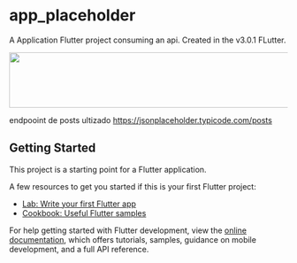 # app_placeholder

A Application Flutter project consuming an api.
Created in the v3.0.1 FLutter.

<p float="left">
  <img src="https://github.com/DavidCarrilho/app_placeholder/blob/main/screenshot/gif.gif" width="800" height="100" />
</p>

endpooint de posts ultizado
<https://jsonplaceholder.typicode.com/posts>

## Getting Started

This project is a starting point for a Flutter application.

A few resources to get you started if this is your first Flutter project:

- [Lab: Write your first Flutter app](https://docs.flutter.dev/get-started/codelab)
- [Cookbook: Useful Flutter samples](https://docs.flutter.dev/cookbook)

For help getting started with Flutter development, view the
[online documentation](https://docs.flutter.dev/), which offers tutorials,
samples, guidance on mobile development, and a full API reference.
